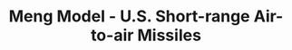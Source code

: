 ---
layout: product
title: "Meng Model - U.S. Short-range Air-to-air Missiles"
price: "1800" 
desc: "N/A"
img_path: "/assets/img/MM-SPS-043.webp"
brand: "N/A"
available: false
special_offer: false
new: false
soon: false
cat: "010000"
subcat: "011000"
subsubcat: "0N/A"
sifra: "MM-SPS-043"
popular: false
spec: false
---